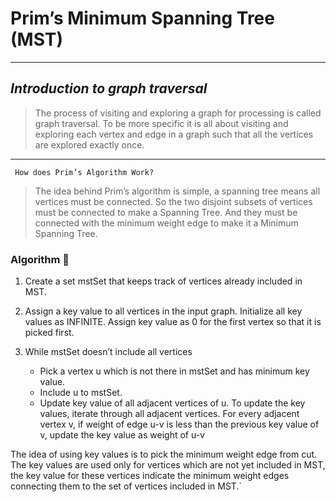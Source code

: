 # Prim’s Minimum Spanning Tree (MST)

----------

## ***Introduction to graph traversal***

> The process of visiting and exploring a graph for processing is called graph traversal. To be more specific it is all about visiting and exploring each vertex and edge in a graph such that all the vertices are explored exactly once.

----------

     How does Prim’s Algorithm Work?
>The idea behind Prim’s algorithm is simple, a spanning tree means all vertices must be connected. So the two disjoint subsets of vertices must be connected to make a Spanning Tree. And they must be connected with the minimum weight edge to make it a Minimum Spanning Tree.

### Algorithm :scroll:

1) Create a set mstSet that keeps track of vertices already included in MST.

2) Assign a key value to all vertices in the input graph. Initialize all key values as INFINITE. Assign key value as 0 for the first vertex so that it is picked first.

3) While mstSet doesn’t include all vertices

   - Pick a vertex u which is not there in mstSet and has minimum key value.
   - Include u to mstSet.
   - Update key value of all adjacent vertices of u. To update the key values, iterate through all adjacent vertices. For every adjacent vertex v, if weight of edge u-v is less than the previous key value of v, update the key value as weight of u-v

The idea of using key values is to pick the minimum weight edge from cut. The key values are used only for vertices which are not yet included in MST, the key value for these vertices indicate the minimum weight edges connecting them to the set of vertices included in MST.`
